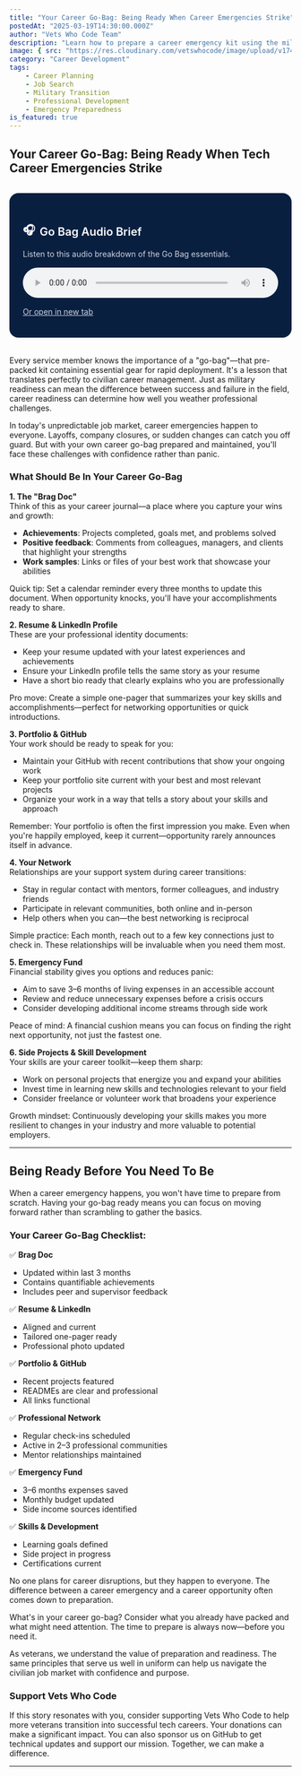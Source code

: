 ```yaml
---
title: "Your Career Go-Bag: Being Ready When Career Emergencies Strike"
postedAt: "2025-03-19T14:30:00.000Z"
author: "Vets Who Code Team"
description: "Learn how to prepare a career emergency kit using the military go-bag concept to stay ready for unexpected job transitions."
image: { src: "https://res.cloudinary.com/vetswhocode/image/upload/v1742570517/go-bag.jpg" }
category: "Career Development"
tags:
    - Career Planning
    - Job Search
    - Military Transition
    - Professional Development
    - Emergency Preparedness
is_featured: true
---
```


## Your Career Go-Bag: Being Ready When Tech Career Emergencies Strike

<div style="background-color: #091f40; color: white; padding: 1.5rem; border-radius: 1rem; max-width: 600px; margin: 2rem auto;">
  <h2 style="font-size: 1.25rem; font-weight: 600; display: flex; align-items: center; margin-bottom: 0.5rem; color: white;">
    🎧 <span style="margin-left: 0.5rem;">Go Bag Audio Brief</span>
  </h2>
  <p style="font-size: 0.875rem; color: #cbd5e1; margin-bottom: 1rem;">
    Listen to this audio breakdown of the Go Bag essentials.
  </p>
  <audio controls style="width: 100%; border-radius: 0.5rem;">
    <source src="https://res.cloudinary.com/vetswhocode/video/upload/v1743623202/go-bag-audio.wav" type="audio/wav" />
    Your browser does not support the audio element.
  </audio>
  <p style="margin-top: 1rem; font-size: 0.875rem;">
    <a href="https://res.cloudinary.com/vetswhocode/video/upload/v1743623202/go-bag-audio.wav" target="_blank" rel="noopener noreferrer" style="text-decoration: underline; color: #cbd5e1;">
      Or open in new tab
    </a>
  </p>
</div>

Every service member knows the importance of a "go-bag"—that pre-packed kit containing essential gear for rapid deployment. It's a lesson that translates perfectly to civilian career management. Just as military readiness can mean the difference between success and failure in the field, career readiness can determine how well you weather professional challenges.

In today's unpredictable job market, career emergencies happen to everyone. Layoffs, company closures, or sudden changes can catch you off guard. But with your own career go-bag prepared and maintained, you'll face these challenges with confidence rather than panic.

### What Should Be In Your Career Go-Bag

**1. The "Brag Doc"**  
Think of this as your career journal—a place where you capture your wins and growth:
- **Achievements**: Projects completed, goals met, and problems solved  
- **Positive feedback**: Comments from colleagues, managers, and clients that highlight your strengths  
- **Work samples**: Links or files of your best work that showcase your abilities  

Quick tip: Set a calendar reminder every three months to update this document. When opportunity knocks, you'll have your accomplishments ready to share.

**2. Resume & LinkedIn Profile**  
These are your professional identity documents:
- Keep your resume updated with your latest experiences and achievements  
- Ensure your LinkedIn profile tells the same story as your resume  
- Have a short bio ready that clearly explains who you are professionally  

Pro move: Create a simple one-pager that summarizes your key skills and accomplishments—perfect for networking opportunities or quick introductions.

**3. Portfolio & GitHub**  
Your work should be ready to speak for you:
- Maintain your GitHub with recent contributions that show your ongoing work  
- Keep your portfolio site current with your best and most relevant projects  
- Organize your work in a way that tells a story about your skills and approach  

Remember: Your portfolio is often the first impression you make. Even when you're happily employed, keep it current—opportunity rarely announces itself in advance.

**4. Your Network**  
Relationships are your support system during career transitions:
- Stay in regular contact with mentors, former colleagues, and industry friends  
- Participate in relevant communities, both online and in-person  
- Help others when you can—the best networking is reciprocal  

Simple practice: Each month, reach out to a few key connections just to check in. These relationships will be invaluable when you need them most.

**5. Emergency Fund**  
Financial stability gives you options and reduces panic:
- Aim to save 3–6 months of living expenses in an accessible account  
- Review and reduce unnecessary expenses before a crisis occurs  
- Consider developing additional income streams through side work  

Peace of mind: A financial cushion means you can focus on finding the right next opportunity, not just the fastest one.

**6. Side Projects & Skill Development**  
Your skills are your career toolkit—keep them sharp:
- Work on personal projects that energize you and expand your abilities  
- Invest time in learning new skills and technologies relevant to your field  
- Consider freelance or volunteer work that broadens your experience  

Growth mindset: Continuously developing your skills makes you more resilient to changes in your industry and more valuable to potential employers.

---

## Being Ready Before You Need To Be

When a career emergency happens, you won't have time to prepare from scratch. Having your go-bag ready means you can focus on moving forward rather than scrambling to gather the basics.

### Your Career Go-Bag Checklist:

✅ **Brag Doc**  
- Updated within last 3 months  
- Contains quantifiable achievements  
- Includes peer and supervisor feedback  

✅ **Resume & LinkedIn**  
- Aligned and current  
- Tailored one-pager ready  
- Professional photo updated  

✅ **Portfolio & GitHub**  
- Recent projects featured  
- READMEs are clear and professional  
- All links functional  

✅ **Professional Network**  
- Regular check-ins scheduled  
- Active in 2–3 professional communities  
- Mentor relationships maintained  

✅ **Emergency Fund**  
- 3–6 months expenses saved  
- Monthly budget updated  
- Side income sources identified  

✅ **Skills & Development**  
- Learning goals defined  
- Side project in progress  
- Certifications current  

No one plans for career disruptions, but they happen to everyone. The difference between a career emergency and a career opportunity often comes down to preparation.

What's in your career go-bag? Consider what you already have packed and what might need attention. The time to prepare is always now—before you need it.

As veterans, we understand the value of preparation and readiness. The same principles that serve us well in uniform can help us navigate the civilian job market with confidence and purpose.

### Support Vets Who Code

If this story resonates with you, consider supporting Vets Who Code to help more veterans transition into successful tech careers. Your donations can make a significant impact. You can also sponsor us on GitHub to get technical updates and support our mission. Together, we can make a difference.

---